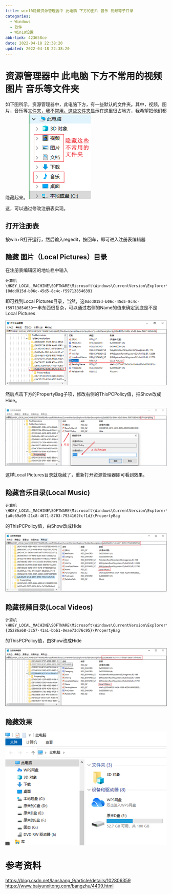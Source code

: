 ```yaml
---
title: win10隐藏资源管理器中 此电脑 下方的图片 音乐 视频等子目录
categories:
  - Windows
  - 软件
  - Win10设置
abbrlink: 423658ce
date: 2022-04-18 22:38:20
updated: 2022-04-18 22:38:20
---
```

# 资源管理器中 此电脑 下方不常用的视频 图片 音乐等文件夹
如下图所示，资源管理器中，此电脑下方，有一些默认的文件夹。其中，视频，图片，音乐等文件夹，我不常用。这些文件夹显示在这里很占地方，我希望把他们都隐藏起来。
![image-20220419142510256](https://raw.githubusercontent.com/lanlan2017/images/master/Blog/2022/04/20220419142626.png)

这，可以通过修改注册表实现。

## 打开注册表
按win+R打开运行，然后输入regedit，按回车，即可进入注册表编辑器

## 隐藏 图片（Local Pictures）目录
在注册表编辑区的地址栏中输入
```
计算机\HKEY_LOCAL_MACHINE\SOFTWARE\Microsoft\Windows\CurrentVersion\Explorer\FolderDescriptions\{0ddd015d-b06c-45d5-8c4c-f59713854639}
```

即可找到Local Pictures目录，当然，这`0ddd015d-b06c-45d5-8c4c-f59713854639`一串东西很复杂，可以通过右侧的Name的值来确定到底是不是Local Pictures

![image-20220418224031557](https://raw.githubusercontent.com/lanlan2017/images/master/Blog/2022/04/20220418224032.png)

然后点击下方的PropertyBag子项，修改右侧的ThisPCPolicy值，把Show改成Hide。

![image-20220418224530142](https://raw.githubusercontent.com/lanlan2017/images/master/Blog/2022/04/20220418224530.png)

这样Local Pictures目录就隐藏了，重新打开资源管理器即可看到效果。

<!-- more -->

## 隐藏音乐目录(Local Music)
```
计算机\HKEY_LOCAL_MACHINE\SOFTWARE\Microsoft\Windows\CurrentVersion\Explorer\FolderDescriptions\{a0c69a99-21c8-4671-8703-7934162fcf1d}\PropertyBag
```
的ThisPCPolicy值，由Show改成Hide

![image-20220418225635786](https://raw.githubusercontent.com/lanlan2017/images/master/Blog/2022/04/20220418225635.png)

## 隐藏视频目录(Local Videos)
```
计算机\HKEY_LOCAL_MACHINE\SOFTWARE\Microsoft\Windows\CurrentVersion\Explorer\FolderDescriptions\{35286a68-3c57-41a1-bbb1-0eae73d76c95}\PropertyBag
```
的ThisPCPolicy值，由Show改成Hide

![image-20220418225536230](https://raw.githubusercontent.com/lanlan2017/images/master/Blog/2022/04/20220418225536.png)

## 隐藏效果

![image-20220419143514189](https://raw.githubusercontent.com/lanlan2017/images/master/Blog/2022/04/20220419143526.png)

# 参考资料
https://blog.csdn.net/lanshang_9/article/details/102806359
https://www.baiyunxitong.com/bangzhu/4409.html